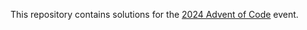 This repository contains solutions for the [2024 Advent of
Code](https://adventofcode.com/2024) event.
